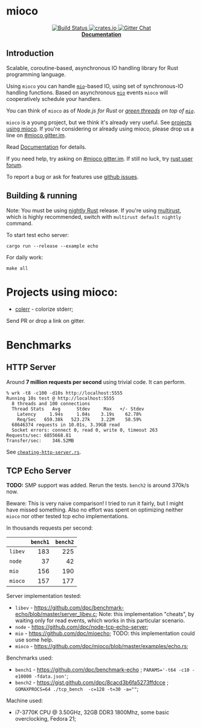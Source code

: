 # mioco

<p align="center">
  <a href="https://travis-ci.org/dpc/mioco">
      <img src="https://img.shields.io/travis/dpc/mioco/master.svg?style=flat-square" alt="Build Status">
  </a>
  <a href="https://crates.io/crates/mioco">
      <img src="http://meritbadge.herokuapp.com/mioco?style=flat-square" alt="crates.io">
  </a>
  <a href="https://gitter.im/dpc/mioco">
      <img src="https://img.shields.io/badge/GITTER-join%20chat-green.svg?style=flat-square" alt="Gitter Chat">
  </a>
  <br>
  <strong><a href="//dpc.github.io/mioco/">Documentation</a></strong>
</p>


## Introduction

Scalable, coroutine-based, asynchronous IO handling library for Rust programming language.

Using `mioco` you can handle [`mio`][mio]-based IO, using set of synchronous-IO
handling functions. Based on asynchronous [`mio`][mio] events `mioco` will
cooperatively schedule your handlers.

You can think of `mioco` as of *Node.js for Rust* or *[green threads][green threads] on top of [`mio`][mio]*.

`mioco` is a young project, but we think it's already very useful. See
[projects using mioco](https://github.com/dpc/mioco/wiki/Resources#projects-using-mioco). If
you're considering or already using mioco, please drop us a line on [#mioco gitter.im][mioco gitter].

Read [Documentation](//dpc.github.io/mioco/) for details.

If you need help, try asking on [#mioco gitter.im][mioco gitter]. If still no
luck, try [rust user forum][rust user forum].

To report a bug or ask for features use [github issues][issues].

[rust]: http://rust-lang.org
[mio]: //github.com/carllerche/mio
[colerr]: //github.com/dpc/colerr
[mioco gitter]: https://gitter.im/dpc/mioco
[rust user forum]: https://users.rust-lang.org/
[issues]: //github.com/dpc/mioco/issues
[green threads]: https://en.wikipedia.org/wiki/Green_threads

## Building & running

Note: You must be using [nightly Rust][nightly rust] release. If you're using
[multirust][multirust], which is highly recommended, switch with `multirust default
nightly` command.

To start test echo server:

    cargo run --release --example echo

For daily work:

    make all

[nightly rust]: https://doc.rust-lang.org/book/nightly-rust.html
[multirust]: https://github.com/brson/multirust

# Projects using mioco:

* [colerr][colerr] - colorize stderr;

Send PR or drop a link on gitter.

# Benchmarks

## HTTP Server

Around **7 million requests per second** using trivial code. It can perform.

```
% wrk -t8 -c100 -d10s http://localhost:5555
Running 10s test @ http://localhost:5555
  8 threads and 100 connections
  Thread Stats   Avg      Stdev     Max   +/- Stdev
    Latency     1.94s     1.04s    3.19s    62.78%
    Req/Sec   659.38k   523.27k    3.22M    58.59%
  68646374 requests in 10.01s, 3.39GB read
  Socket errors: connect 0, read 0, write 0, timeout 263
Requests/sec: 6855668.81
Transfer/sec:    346.52MB
```

See [`cheating-http-server.rs`](/examples/cheating-http-server.rs).

## TCP Echo Server

**TODO:** SMP support was added. Rerun the tests. `bench2` is around 370k/s now.

Beware: This is very naive comparison! I tried to run it fairly,
but I might have missed something. Also no effort was spent on optimizing
neither `mioco` nor other tested tcp echo implementations.

In thousands requests per second:

|         | `bench1` | `bench2` |
|:--------|---------:|---------:|
| `libev` | 183      | 225      |
| `node`  | 37       | 42       |
| `mio`   | 156      | 190      |
| `mioco` | 157      | 177      |


Server implementation tested:

* `libev` - https://github.com/dpc/benchmark-echo/blob/master/server_libev.c;
   Note: this implementation "cheats", by waiting only for read events, which works
   in this particular scenario.
* `node` - https://github.com/dpc/node-tcp-echo-server;
* `mio` - https://github.com/dpc/mioecho; TODO: this implementation could use some help.
* `mioco` - https://github.com/dpc/mioco/blob/master/examples/echo.rs;

Benchmarks used:

* `bench1` - https://github.com/dpc/benchmark-echo ; `PARAMS='-t64 -c10 -e10000 -fdata.json'`;
* `bench2` - https://gist.github.com/dpc/8cacd3b6fa5273ffdcce ; `GOMAXPROCS=64 ./tcp_bench  -c=128 -t=30 -a=""`;

Machine used:

* i7-3770K CPU @ 3.50GHz, 32GB DDR3 1800Mhz, some basic overclocking, Fedora 21;
